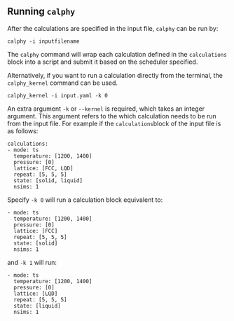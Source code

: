 ## Running `calphy`

After the calculations are specified in the input file, `calphy` can be run by:

```
calphy -i inputfilename
```

The `calphy` command will wrap each calculation defined in the `calculations` block into a script and submit it based on the scheduler specified. 

Alternatively, if you want to run a calculation directly from the terminal, the `calphy_kernel` command can be used.

```
calphy_kernel -i input.yaml -k 0
```

An extra argument `-k` or `--kernel` is required, which takes an integer argument. This argument refers to the which calculation needs to be run from the input file. For example if the `calculations`block of the input file is as follows:

```
calculations:
- mode: ts 
  temperature: [1200, 1400]
  pressure: [0]
  lattice: [FCC, LQD]
  repeat: [5, 5, 5]
  state: [solid, liquid]
  nsims: 1
```

Specify `-k 0` will run a calculation block equivalent to:

```
- mode: ts 
  temperature: [1200, 1400]
  pressure: [0]
  lattice: [FCC]
  repeat: [5, 5, 5]
  state: [solid]
  nsims: 1
```
and `-k 1` will run:

```
- mode: ts 
  temperature: [1200, 1400]
  pressure: [0]
  lattice: [LQD]
  repeat: [5, 5, 5]
  state: [liquid]
  nsims: 1
```